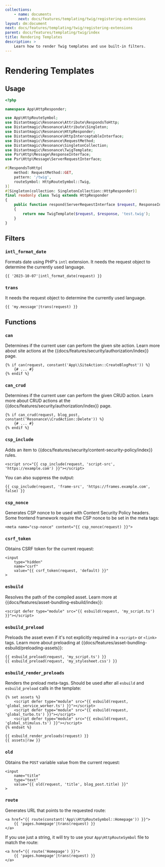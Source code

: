 ```yaml
---
collections: 
    - name: documents
      next: docs/features/templating/twig/registering-extensions
layout: dm:document
next: docs/features/templating/twig/registering-extensions
parent: docs/features/templating/twig/index
title: Rendering Templates
description: >
    Learn how to render Twig templates and use built-in filters.
---
```


# Rendering Templates

## Usage

```php
<?php

namespace App\HttpResponder;

use App\HttpRouteSymbol;
use Distantmagic\Resonance\Attribute\RespondsToHttp;
use Distantmagic\Resonance\Attribute\Singleton;
use Distantmagic\Resonance\HttpResponder;
use Distantmagic\Resonance\HttpInterceptableInterface;
use Distantmagic\Resonance\RequestMethod;
use Distantmagic\Resonance\SingletonCollection;
use Distantmagic\Resonance\TwigTemplate;
use Psr\Http\Message\ResponseInterface;
use Psr\Http\Message\ServerRequestInterface;

#[RespondsToHttp(
    method: RequestMethod::GET,
    pattern: '/twig',
    routeSymbol: HttpRouteSymbol::Twig,
)]
#[Singleton(collection: SingletonCollection::HttpResponder)]
final readonly class Twig extends HttpResponder
{
    public function respond(ServerRequestInterface $request, ResponseInterface $response): HttpInterceptableInterface
    {
        return new TwigTemplate($request, $response, 'test.twig');
    }
}
```

## Filters

### `intl_format_date`

Formats date using PHP's `intl` extension. It needs the request object to 
determine the currently used language.

```twig
{{ '2023-10-07'|intl_format_date(request) }}
```

### `trans`

It needs the request object to determine the currently used language.

```twig
{{ 'my.message'|trans(request) }}
```

## Functions

### `can`

Determines if the current user can perform the given site action. Learn more 
about site actions at the {{docs/features/security/authorization/index}} page.

```twig
{% if can(request, constant('App\\SiteAction::CreateBlogPost')) %}
    {# ... #}
{% endif %}
```

### `can_crud`

Determines if the current user can perform the given CRUD action. Learn more 
about CRUD actions at the {{docs/features/security/authorization/index}} page.

```twig
{% if can_crud(request, blog_post, constant('Resonance\\CrudAction::Delete')) %}
    {# ... #}
{% endif %}
```

### `csp_include`

Adds an item to {{docs/features/security/content-security-policy/index}} rules.

```twig
<script src="{{ csp_include(request, 'script-src', 'https://example.com') }}"></script>
```

You can also suppress the output:

```twig
{{ csp_include(request, 'frame-src', 'https://frames.example.com', false) }}
```

### `csp_nonce`

Generates CSP nonce to be used with Content Security Policy headers. Some 
frontend framework require the CSP nonce to be set in the meta tags:

```twig
<meta name="csp-nonce" content="{{ csp_nonce(request) }}">
```

### `csrf_token`

Obtains CSRF token for the current request:

```twig
<input
    type="hidden"
    name="csrf"
    value="{{ csrf_token(request, 'default) }}"
>
```

### `esbuild`

Resolves the path of the compiled asset. Learn more at 
{{docs/features/asset-bundling-esbuild/index}}:

```twig
<script defer type="module" src="{{ esbuild(request, 'my_script.ts') }}"></script>
```

### `esbuild_preload`

Preloads the asset even if it's not explicitly required in a `<script>` or 
`<link>` tags. Learn more about preloading at 
{{docs/features/asset-bundling-esbuild/preloading-assets}}:

```twig
{{ esbuild_preload(request, 'my_script.ts') }}
{{ esbuild_preload(request, 'my_stylesheet.css') }}
```

### `esbuild_render_preloads`

Renders the preload meta-tags. Should be used after all `esbuild` and 
`esbuild_preload` calls in the template:

```twig
{% set assets %}
    <script defer type="module" src="{{ esbuild(request, 'global_service_worker.ts') }}"></script>
    <script defer type="module" src="{{ esbuild(request, 'global_turbo.ts') }}"></script>
    <script defer type="module" src="{{ esbuild(request, 'global_stimulus.ts') }}"></script>
{% endset %}

{{ esbuild_render_preloads(request) }}
{{ assets|raw }}
```

### `old`

Obtains the `POST` variable value from the current request:

```twig
<input
    name="title"
    type="text"
    value="{{ old(request, 'title', blog_post.title) }}"
>
```

### `route`

Generates URL that points to the requested route:

```twig
<a href="{{ route(constant('App\\HttpRouteSymbol::Homepage')) }}">
    {{ 'pages.homepage'|trans(request) }}
</a>
```

If you use just a string, it will try to use your `App\HttpRouteSymbol` file 
to match the route:

```twig
<a href="{{ route('Homepage') }}">
    {{ 'pages.homepage'|trans(request) }}
</a>
```
